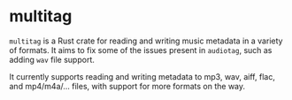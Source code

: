 # multitag

`multitag` is a Rust crate for reading and writing music metadata in a variety of formats. It aims to fix some of the issues present in `audiotag`, such as adding `wav` file support.

It currently supports reading and writing metadata to mp3, wav, aiff, flac, and mp4/m4a/... files, with support for more formats on the way.
